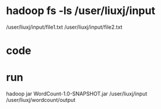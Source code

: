 # hadoop fs -ls /user/liuxj/input
/user/liuxj/input/file1.txt
/user/liuxj/input/file2.txt

# code

# run
hadoop jar WordCount-1.0-SNAPSHOT.jar /user/liuxj/input /user/liuxj/wordcount/output

